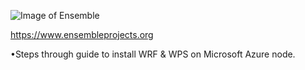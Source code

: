 ![Image of Ensemble](https://github.com/fsamreen/WRFV1/blob/Single-node/ensemble-no-sub-100mm.jpg)

https://www.ensembleprojects.org

•Steps through guide to install WRF & WPS on Microsoft Azure node.
